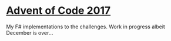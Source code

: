 # [Advent of Code 2017](http://adventofcode.com/2017/)
My F# implementations to the challenges.
Work in progress albeit December is over...
